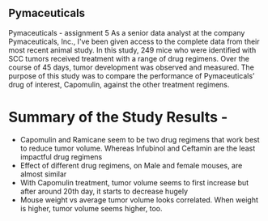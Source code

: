 ## Pymaceuticals
Pymaceuticals - assignment 5
As a senior data analyst at the company Pymaceuticals, Inc., I've been given access to the complete data from their most recent animal study. In this study, 249 mice who were identified with SCC tumors received treatment with a range of drug regimens. Over the course of 45 days, tumor development was observed and measured. The purpose of this study was to compare the performance of Pymaceuticals’ drug of interest, Capomulin, against the other treatment regimens.

# Summary of the Study Results - 
* Capomulin and Ramicane seem to be two drug regimens that work best to reduce tumor volume. Whereas Infubinol and Ceftamin are the least impactful drug regimens
* Effect of different drug regimens, on Male and female mouses, are almost similar
* With Capomulin treatment, tumor volume seems to first increase but after around 20th day, it starts to decrease hugely
* Mouse weight vs average tumor volume looks correlated. When weight is higher, tumor volume seems higher, too.

